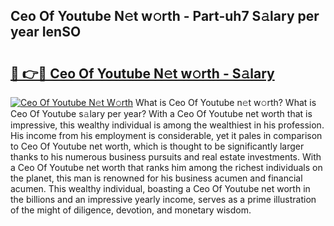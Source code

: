 ## Ceo Of Youtube N𝚎t w𝚘rth - Part-uh7 S𝚊lary per year IenSO

# <h2><a href="http://gc2ol6h.nevu.top/?p=Ceo+Of+Youtube">🔗 👉🔴 Ceo Of Youtube N𝚎t w𝚘rth - S𝚊lary</a></h2>

[![Ceo Of Youtube N𝚎t W𝚘rth](https://i.imgur.com/Oavwk0R.jpeg)](http://gc2ol6h.nevu.top/?p=Ceo+Of+Youtube)
What is Ceo Of Youtube n𝚎t w𝚘rth? What is Ceo Of Youtube s𝚊lary per year?
With a Ceo Of Youtube net worth that is impressive, this wealthy individual is among the wealthiest in his profession. His income from his employment is considerable, yet it pales in comparison to Ceo Of Youtube net worth, which is thought to be significantly larger thanks to his numerous business pursuits and real estate investments. With a Ceo Of Youtube net worth that ranks him among the richest individuals on the planet, this man is renowned for his business acumen and financial acumen. This wealthy individual, boasting a Ceo Of Youtube net worth in the billions and an impressive yearly income, serves as a prime illustration of the might of diligence, devotion, and monetary wisdom.

